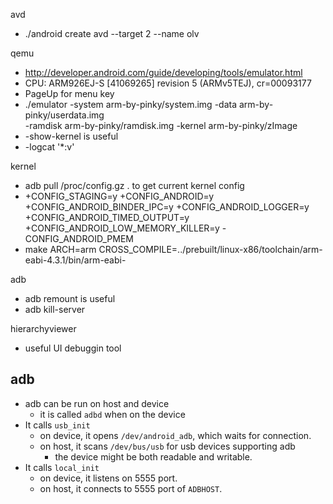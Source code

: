 avd
* ./android create avd --target 2 --name olv

qemu
* http://developer.android.com/guide/developing/tools/emulator.html
* CPU: ARM926EJ-S [41069265] revision 5 (ARMv5TEJ), cr=00093177
* PageUp for menu key
* ./emulator -system arm-by-pinky/system.img -data arm-by-pinky/userdata.img \
  -ramdisk arm-by-pinky/ramdisk.img -kernel arm-by-pinky/zImage
* -show-kernel is useful
* -logcat '*:v'

kernel
* adb pull /proc/config.gz . to get current kernel config
* +CONFIG_STAGING=y
  +CONFIG_ANDROID=y
  +CONFIG_ANDROID_BINDER_IPC=y
  +CONFIG_ANDROID_LOGGER=y
  +CONFIG_ANDROID_TIMED_OUTPUT=y
  +CONFIG_ANDROID_LOW_MEMORY_KILLER=y
  -CONFIG_ANDROID_PMEM
* make ARCH=arm CROSS_COMPILE=../prebuilt/linux-x86/toolchain/arm-eabi-4.3.1/bin/arm-eabi-

adb
* adb remount is useful
* adb kill-server

hierarchyviewer
* useful UI debuggin tool

## adb

* adb can be run on host and device
  * it is called `adbd` when on the device
* It calls `usb_init`
  * on device, it opens `/dev/android_adb`, which waits for connection.
  * on host, it scans `/dev/bus/usb` for usb devices supporting adb
    * the device might be both readable and writable.
* It calls `local_init`
  * on device, it listens on 5555 port.
  * on host, it connects to 5555 port of `ADBHOST`.
